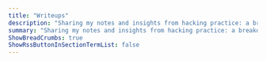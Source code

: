 ```yaml
---
title: "Writeups"
description: "Sharing my notes and insights from hacking practice: a breakdown of vulnerabilities, exploit techniques, and the tools used to solve different hacking labs/boxes/rooms"
summary: "Sharing my notes and insights from hacking practice: a breakdown of vulnerabilities, exploit techniques, and the tools used to solve different hacking labs/boxes/rooms."
ShowBreadCrumbs: true
ShowRssButtonInSectionTermList: false
---
```

